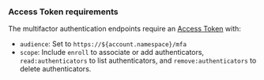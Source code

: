 ### Access Token requirements

The multifactor authentication endpoints require an [Access Token](/tokens/access-token) with:

- `audience`: Set to `https://${account.namespace}/mfa`
- `scope`: Include `enroll` to associate or add authenticators, `read:authenticators` to list authenticators, and `remove:authenticators` to delete authenticators.